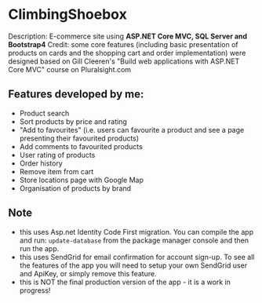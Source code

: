 # ClimbingShoebox
Description: E-commerce site using **ASP.NET Core MVC, SQL Server and Bootstrap4**
Credit: some core features (including basic presentation of products on cards and the shopping cart and order implementation) were designed based on Gill Cleeren's "Build web applications with ASP.NET Core MVC" course on Pluralsight.com

## Features developed by me:
- Product search 
- Sort products by price and rating
- "Add to favourites" (i.e. users can favourite a product and see a page presenting their favourited products)
- Add comments to favourited products
- User rating of products
- Order history
- Remove item from cart 
- Store locations page with Google Map
- Organisation of products by brand

## Note 
- this uses Asp.net Identity Code First migration. You can compile the app and run: `update-database` from the package manager console and then run the app.
- this uses SendGrid for email confirmation for account sign-up. To see all the features of the app you will need to setup your own SendGrid user and ApiKey, or simply remove this feature.
- this is NOT the final production version of the app - it is a work in progress!
